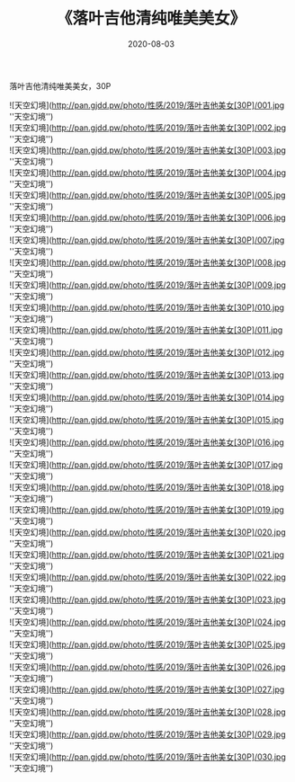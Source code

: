 ﻿---
layout: post
title:  《落叶吉他清纯唯美美女》
date:   2020-08-03
img: http://pan.gjdd.pw/photo/性感/2019/落叶吉他美女[30P]/000.jpg
categories: [美女, 清纯, 唯美]
---

落叶吉他清纯唯美美女，30P

![天空幻境](http://pan.gjdd.pw/photo/性感/2019/落叶吉他美女[30P]/001.jpg ''天空幻境'') <br>
![天空幻境](http://pan.gjdd.pw/photo/性感/2019/落叶吉他美女[30P]/002.jpg ''天空幻境'') <br>
![天空幻境](http://pan.gjdd.pw/photo/性感/2019/落叶吉他美女[30P]/003.jpg ''天空幻境'') <br>
![天空幻境](http://pan.gjdd.pw/photo/性感/2019/落叶吉他美女[30P]/004.jpg ''天空幻境'') <br>
![天空幻境](http://pan.gjdd.pw/photo/性感/2019/落叶吉他美女[30P]/005.jpg ''天空幻境'') <br>
![天空幻境](http://pan.gjdd.pw/photo/性感/2019/落叶吉他美女[30P]/006.jpg ''天空幻境'') <br>
![天空幻境](http://pan.gjdd.pw/photo/性感/2019/落叶吉他美女[30P]/007.jpg ''天空幻境'') <br>
![天空幻境](http://pan.gjdd.pw/photo/性感/2019/落叶吉他美女[30P]/008.jpg ''天空幻境'') <br>
![天空幻境](http://pan.gjdd.pw/photo/性感/2019/落叶吉他美女[30P]/009.jpg ''天空幻境'') <br>
![天空幻境](http://pan.gjdd.pw/photo/性感/2019/落叶吉他美女[30P]/010.jpg ''天空幻境'') <br>
![天空幻境](http://pan.gjdd.pw/photo/性感/2019/落叶吉他美女[30P]/011.jpg ''天空幻境'') <br>
![天空幻境](http://pan.gjdd.pw/photo/性感/2019/落叶吉他美女[30P]/012.jpg ''天空幻境'') <br>
![天空幻境](http://pan.gjdd.pw/photo/性感/2019/落叶吉他美女[30P]/013.jpg ''天空幻境'') <br>
![天空幻境](http://pan.gjdd.pw/photo/性感/2019/落叶吉他美女[30P]/014.jpg ''天空幻境'') <br>
![天空幻境](http://pan.gjdd.pw/photo/性感/2019/落叶吉他美女[30P]/015.jpg ''天空幻境'') <br>
![天空幻境](http://pan.gjdd.pw/photo/性感/2019/落叶吉他美女[30P]/016.jpg ''天空幻境'') <br>
![天空幻境](http://pan.gjdd.pw/photo/性感/2019/落叶吉他美女[30P]/017.jpg ''天空幻境'') <br>
![天空幻境](http://pan.gjdd.pw/photo/性感/2019/落叶吉他美女[30P]/018.jpg ''天空幻境'') <br>
![天空幻境](http://pan.gjdd.pw/photo/性感/2019/落叶吉他美女[30P]/019.jpg ''天空幻境'') <br>
![天空幻境](http://pan.gjdd.pw/photo/性感/2019/落叶吉他美女[30P]/020.jpg ''天空幻境'') <br>
![天空幻境](http://pan.gjdd.pw/photo/性感/2019/落叶吉他美女[30P]/021.jpg ''天空幻境'') <br>
![天空幻境](http://pan.gjdd.pw/photo/性感/2019/落叶吉他美女[30P]/022.jpg ''天空幻境'') <br>
![天空幻境](http://pan.gjdd.pw/photo/性感/2019/落叶吉他美女[30P]/023.jpg ''天空幻境'') <br>
![天空幻境](http://pan.gjdd.pw/photo/性感/2019/落叶吉他美女[30P]/024.jpg ''天空幻境'') <br>
![天空幻境](http://pan.gjdd.pw/photo/性感/2019/落叶吉他美女[30P]/025.jpg ''天空幻境'') <br>
![天空幻境](http://pan.gjdd.pw/photo/性感/2019/落叶吉他美女[30P]/026.jpg ''天空幻境'') <br>
![天空幻境](http://pan.gjdd.pw/photo/性感/2019/落叶吉他美女[30P]/027.jpg ''天空幻境'') <br>
![天空幻境](http://pan.gjdd.pw/photo/性感/2019/落叶吉他美女[30P]/028.jpg ''天空幻境'') <br>
![天空幻境](http://pan.gjdd.pw/photo/性感/2019/落叶吉他美女[30P]/029.jpg ''天空幻境'') <br>
![天空幻境](http://pan.gjdd.pw/photo/性感/2019/落叶吉他美女[30P]/030.jpg ''天空幻境'') <br>
